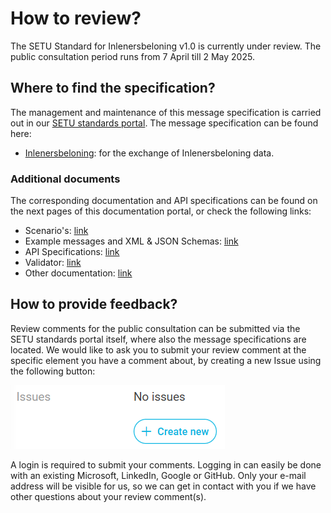 # How to review?

The SETU Standard for Inlenersbeloning v1.0 is currently under review. The public consultation period runs from 7 April till 2 May 2025.

## Where to find the specification?

The management and maintenance of this message specification is carried out in our [SETU standards portal](https://setu.semantic-treehouse.nl/). The message specification can be found here:

- [Inlenersbeloning](https://setu.semantic-treehouse.nl/message-model-tree/Message_39959e0f-7327-4eb8-900c-ed33b0089b0f?panes=element_tree:Message_39959e0f-7327-4eb8-900c-ed33b0089b0f:dqdk37:primary): for the exchange of Inlenersbeloning data.

### Additional documents

The corresponding documentation and API specifications can be found on the next pages of this documentation portal, or check the following links:

- Scenario's: [link](https://standard.setu.nl/docs/inlenersbeloning/scenarios)
- Example messages and XML & JSON Schemas: [link](https://github.com/setu-standards/xml-specifications/tree/main/setu-inlenersbeloning/v1.0)
- API Specifications: [link](https://standard.setu.nl/docs/api/oas-inlenersbeloning)
- Validator: [link](https://setu.semantic-treehouse.nl/validator/SyntaxBinding_7468e93a-fd12-433b-8c05-0c52f4048cec)
- Other documentation: [link](https://standard.setu.nl/docs/inlenersbeloning/)

## How to provide feedback?

Review comments for the public consultation can be submitted via the SETU standards portal itself, where also the message specifications are located. We would like to ask you to submit your review comment at the specific element you have a comment about, by creating a new Issue using the following button:

![](../../static/img/issues.png)

A login is required to submit your comments. Logging in can easily be done with an existing Microsoft, LinkedIn, Google or GitHub. Only your e-mail address will be visible for us, so we can get in contact with you if we have other questions about your review comment(s).
